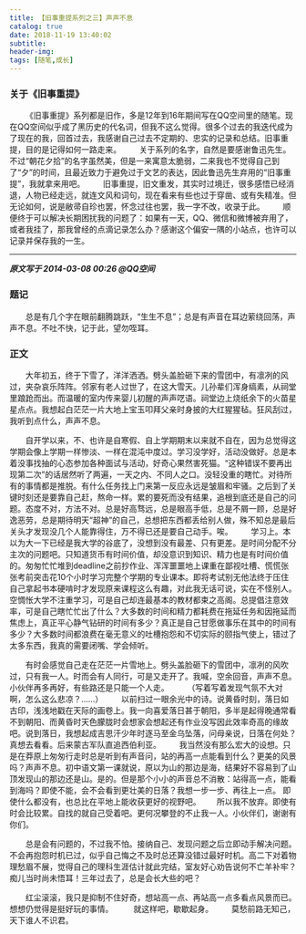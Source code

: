 ```yaml
---
title: 【旧事重提系列之三】声声不息
catalog: true
date: 2018-11-19 13:40:02
subtitle:
header-img:
tags: [随笔,成长]
---
```


### 关于《旧事重提》
&emsp;&emsp;《旧事重提》系列都是旧作，多是12年到16年期间写在QQ空间里的随笔。现在QQ空间似乎成了黑历史的代名词，但我不这么觉得。很多个过去的我迭代成为了现在的我，回首过去，我感谢自己过去不定期的、忠实的记录和总结。旧事重提，目的是记得如何一路走来。
&emsp;&emsp;关于系列的名字，自然是要感谢鲁迅先生。不过“朝花夕拾”的名字虽然美，但是一来寓意太脆弱，二来我也不觉得自己到了“夕”的时间，且最近致力于避免过于文艺的表达，因此鲁迅先生弃用的“旧事重提”，我就拿来用吧。
&emsp;&emsp;旧事重提，旧文重发，其实时过境迁，很多感悟已经消退，人物已经走远，就连文风和词句，现在看来有些也过于穿凿、或有失精准。但无论如何，说是敝帚自珍也罢，怀念过往也罢，我一字不改，收录于此。
&emsp;&emsp;顺便终于可以解决长期困扰我的问题了：如果有一天，QQ、微信和微博被弃用了，或者我挂了，那我曾经的点滴记录怎么办？感谢这个偏安一隅的小站点，也许可以记录并保存我的一生。

---

***原文写于 2014-03-08 00:26 @QQ空间***

### 题记
&emsp;&emsp;总是有几个字在眼前翻腾跳跃，“生生不息”；总是有声音在耳边萦绕回荡，声声不息。不吐不快，记于此，望勿咥耳。
### 正文                                          
&emsp;&emsp;大年初五，终于下雪了，洋洋洒洒。劈头盖脸砸下来的雪团中，有凛冽的风过，夹杂哀乐阵阵。邻家有老人过世了，在这大雪天。儿孙辈们浑身缟素，从祠堂里踉跄而出。而温暖的室内传来婴儿初醒的声声呓语。祠堂边上烧纸余下的火苗星星点点。我想起白茫茫一片大地上宝玉叩拜父亲时身披的大红猩猩毡。狂风刮过，我听到点什么，声声不息。

&emsp;&emsp;自开学以来，不、也许是自寒假、自上学期期末以来就不自在，因为总觉得这学期会像上学期一样惨淡、一样在混沌中度过。学习没学好，活动没做好。总是本着没事找抽的心态参加各种面试与活动，好奇心果然害死猫。“这种错误不要再出现第二次”的话居然听了两遍，一天之内、不同人之口。没轻没重的瞎忙。对待所有的事情都是推脱。有什么任务找上门来第一反应永远是皱眉和牢骚。之后到了关键时刻还是要靠自己赶，熬命一样。累的要死而没有结果，追根到底还是自己的问题。态度不对，方法不对。总是好高骛远，总是眼高手低，总是不屑一顾，总是好逸恶劳，总是期待明天“超神”的自己，总想把东西都丢给别人做，殊不知总是最后关头才发现没几个人能靠得住，万不得已还是要自己动手。唉。
&emsp;&emsp;学习上。本以为大一下已经是我大学的谷底了，没想到没有最差、只有更差。是时间分配不分主次的问题吧。只知道货币有时间价值，却没意识到知识、精力也是有时间价值的。匆匆忙忙堆到deadline之前抄作业、浑浑噩噩地上课重在鄙视吐槽、慌慌张张考前突击花10个小时学习完整个学期的专业课本。即将考试别无他法终于压住自己拿起书本硬啃时才发现原来课程这么有趣，对此我无话可说，实在不怪别人。空惆怅大学不注重学习，可是自己却连最基本的教材都束之高阁。总提倡注意效率，可是自己瞎忙忙出了什么？大多数的时间和精力都耗费在拖延任务和因拖延而焦虑上，真正平心静气钻研的时间有多少？真正是自己甘愿做事乐在其中的时间有多少？大多数时间都浪费在毫无意义的吐槽抱怨和不切实际的颐指气使上，错过了太多东西，我真的需要闭嘴、学会倾听。

&emsp;&emsp;有时会感觉自己走在茫茫一片雪地上。劈头盖脸砸下的雪团中，凛冽的风吹过，只有我一人。时而会有人同行，可是又走开了。我喊，空余回音，声声不息。小伙伴再多再好，有些路还是只能一个人走。
&emsp;&emsp;（写着写着发现气氛不大对啊，怎么这么悲凉？……）
&emsp;&emsp;以前扫过一眼余光中的诗。说黄昏时刻，落日如古印，浅浅地戳在天际的画卷上。我一向喜爱落日甚于朝阳，多半是起得晚通常看不到朝阳、而黄昏时天色朦胧时会想家会想起还有作业没写因此效率奇高的缘故吧。说到落日，我想起成吉思汗少年时逐马至金乌坠落，问母亲说，日落在何处？真想去看看。后来蒙古军队直追西伯利亚。
&emsp;&emsp;我当然没有那么宏大的设想。只是在莽原上匆匆行走时总是听到有声音问，站的再高一点能看到什么？更美的风景吗？声声不息。初中语文第一课就说，原以为山的那边是海，结果好不容易到了山顶发现山的那边还是山。是的。但是那个小小的声音总不消散：站得高一点，能看到海吗？即使不能，会不会看到更壮美的日落？我想一步一步、再往上一点。 即使什么都没有，也总比在平地上能收获更好的视野吧。&emsp;&emsp;所以我不放弃。即使有时会比较累。自找的就自己受着吧。更何况攀登的不止我一人。小伙伴们，谢谢有你们。

&emsp;&emsp;总是会有问题的，不过我不怕。接纳自己、发现问题之后立即动手解决问题。不会再抱怨时机已过，似乎自己悔之不及时总还算没错过最好时机。高二下对着物理愁眉不展，觉得自己的理科生涯估计就此完结，室友好心劝告说何不亡羊补牢？痴儿当时尚未悟耳！三年过去了，总是会长大些的吧？

&emsp;&emsp;红尘滚滚，我只是抑制不住好奇，想站高一点、再站高一点多看点风景而已。想想仍觉得是挺好玩的事情。 
&emsp;&emsp;就这样吧，歇歇起身。
&emsp;&emsp;莫愁前路无知己，天下谁人不识君。 
 
